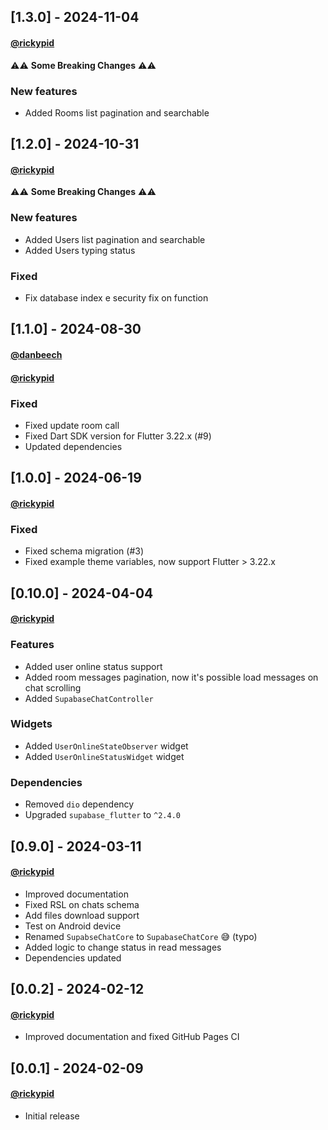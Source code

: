 ## [1.3.0] - 2024-11-04
#### [@rickypid](https://github.com/rickypid)

⚠️⚠️ **Some Breaking Changes** ⚠️⚠️
 
### New features

* Added Rooms list pagination and searchable

## [1.2.0] - 2024-10-31
#### [@rickypid](https://github.com/rickypid)

⚠️⚠️ **Some Breaking Changes** ⚠️⚠️
 
### New features

* Added Users list pagination and searchable
* Added Users typing status

### Fixed

* Fix database index e security fix on function

## [1.1.0] - 2024-08-30
#### [@danbeech](https://github.com/danbeech)
#### [@rickypid](https://github.com/rickypid)

### Fixed

* Fixed update room call
* Fixed Dart SDK version for Flutter 3.22.x (#9)
* Updated dependencies

## [1.0.0] - 2024-06-19
#### [@rickypid](https://github.com/rickypid)

### Fixed

* Fixed schema migration (#3)
* Fixed example theme variables, now support Flutter > 3.22.x

## [0.10.0] - 2024-04-04
#### [@rickypid](https://github.com/rickypid)

### Features

* Added user online status support
* Added room messages pagination, now it's possible load messages on chat scrolling
* Added `SupabaseChatController`

### Widgets

* Added `UserOnlineStateObserver` widget
* Added `UserOnlineStatusWidget` widget

### Dependencies

* Removed `dio` dependency
* Upgraded `supabase_flutter` to `^2.4.0`

## [0.9.0] - 2024-03-11
#### [@rickypid](https://github.com/rickypid)

* Improved documentation
* Fixed RSL on chats schema
* Add files download support
* Test on Android device
* Renamed `SupabseChatCore` to `SupabaseChatCore` 😅 (typo)
* Added logic to change status in read messages
* Dependencies updated

## [0.0.2] - 2024-02-12
#### [@rickypid](https://github.com/rickypid)

* Improved documentation and fixed GitHub Pages CI

## [0.0.1] - 2024-02-09
#### [@rickypid](https://github.com/rickypid)

* Initial release
